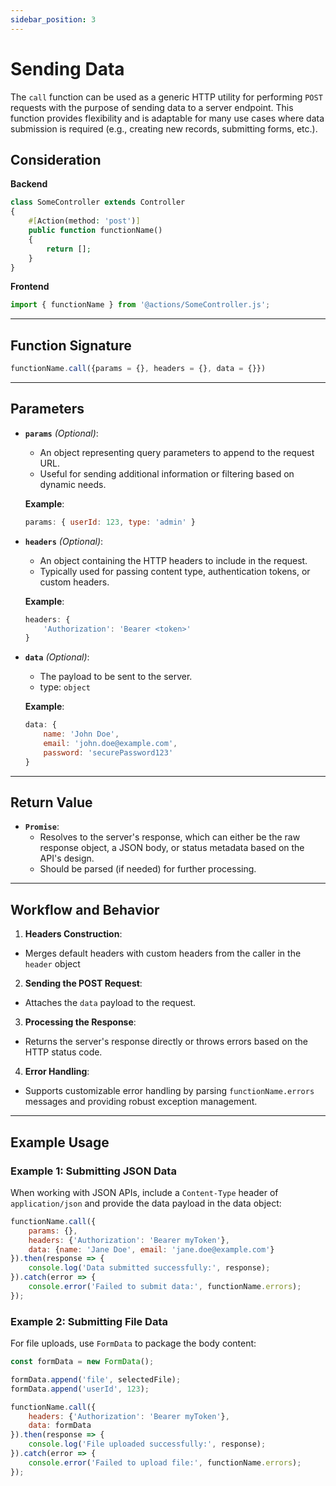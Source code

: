 ```yaml
---
sidebar_position: 3
---
```


# Sending Data

The `call` function can be used as a generic HTTP utility for performing `POST` requests with the purpose of sending
data to a server endpoint. This function provides flexibility and is adaptable for many use cases where data submission
is required (e.g., creating new records, submitting forms, etc.).

## Consideration

**Backend**

```php
class SomeController extends Controller
{
    #[Action(method: 'post')]
    public function functionName()
    {
        return [];
    }
}
```

**Frontend**

```javascript
import { functionName } from '@actions/SomeController.js';
```

---

## Function Signature

```javascript 
functionName.call({params = {}, headers = {}, data = {}})
```

---

## Parameters

- **`params`** *(Optional)*:
    - An object representing query parameters to append to the request URL.
    - Useful for sending additional information or filtering based on dynamic needs.

  **Example**:
  ```javascript
  params: { userId: 123, type: 'admin' }
  ```

- **`headers`** *(Optional)*:
    - An object containing the HTTP headers to include in the request.
    - Typically used for passing content type, authentication tokens, or custom headers.

  **Example**:
  ```javascript
  headers: { 
      'Authorization': 'Bearer <token>' 
  }
  ```

- **`data`** *(Optional)*:
    - The payload to be sent to the server.
    - type: `object`

  **Example**:
  ```javascript
  data: { 
      name: 'John Doe', 
      email: 'john.doe@example.com', 
      password: 'securePassword123'
  }
  ```

---

## Return Value

- **`Promise`**:
    - Resolves to the server's response, which can either be the raw response object, a JSON body, or status metadata
      based on the API's design.
    - Should be parsed (if needed) for further processing.

---

## Workflow and Behavior

1. **Headers Construction**:

- Merges default headers with custom headers from the caller in the `header` object

2. **Sending the POST Request**:

- Attaches the `data` payload to the request.

3. **Processing the Response**:

- Returns the server's response directly or throws errors based on the HTTP status code.

4. **Error Handling**:

- Supports customizable error handling by parsing `functionName.errors` messages and providing robust exception
  management.

---

## Example Usage

### Example 1: Submitting JSON Data

When working with JSON APIs, include a `Content-Type` header of `application/json`  and provide the data payload in the
data object:

```javascript 
functionName.call({
    params: {},
    headers: {'Authorization': 'Bearer myToken'},
    data: {name: 'Jane Doe', email: 'jane.doe@example.com'}
}).then(response => {
    console.log('Data submitted successfully:', response);
}).catch(error => {
    console.error('Failed to submit data:', functionName.errors);
});
```

### Example 2: Submitting File Data

For file uploads, use `FormData` to package the body content:

```javascript 
const formData = new FormData();

formData.append('file', selectedFile);
formData.append('userId', 123);

functionName.call({
    headers: {'Authorization': 'Bearer myToken'},
    data: formData
}).then(response => {
    console.log('File uploaded successfully:', response);
}).catch(error => {
    console.error('Failed to upload file:', functionName.errors);
});
```